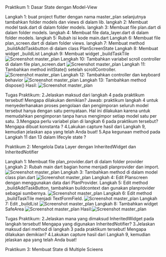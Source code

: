 Praktikum 1: Dasar State dengan Model-View

Langkah 1: buat project flutter dengan nama master_plan selanjutnya tambahkan folder models dan views di dalam lib.
langkah 2: Membuat model task.dart di dalam folder models.
langkah 3: Membuat file plan.dart di dalam folder models.
langkah 4: Membuat file data_layer.dart di dalam folder models.
langkah 5: Rubah isi kode main.dart
Langkah 6: Membuat file plan_screen.dart di dalam folder views.
langkah 7: Membuat method _buildAddTaskbutton di dalam class PlanScreenState
Langkah 8: Membuat widget _buildList 
Langkah 9: Membuat widget _buildTaskTile
![Screenshot master_plan](images/hasil4.png)
Langkah 10: Tambahkan variabel scroll controller di dalam file plan_screen.dart
![Screenshot master_plan](images/scrollcontroller.png)
Langkah 11: Tambahkan method initState() setelah scrollController.
![Screenshot master_plan](images/scroll_listener.png)
Langkah 12: Tambahkan controller dan keyboard behavior 
![Screenshot master_plan](images/controller_dan_keyboard.png)
Langkah 13: Tambahkan method dispose()
Hasil: ![Screenshot master_plan](images/praktikum1.png)

Tugas Praktikum:
2.Jelaskan maksud dari langkah 4 pada praktikum tersebut! Mengapa dilakukan demikian?
Jawab: praktikum langkah 4 untuk menyederhanakan proses pengolaan dan pengimporan seluruh model tersebut hanya dengan satu pernyataan. Hal ini dilakukan karena untuk memudahkan pengimporan tanpa harus mengimpor setiap model satu per satu.
3.Mengapa perlu variabel plan di langkah 6 pada praktikum tersebut? Mengapa dibuat konstanta ?
4.Lakukan capture hasil dari Langkah 9, kemudian jelaskan apa yang telah Anda buat!
5.Apa kegunaan method pada Langkah 11 dan 13 dalam lifecyle state ?


Praktikum 2: Mengelola Data Layer dengan InheritedWidget dan InheritedNotifier

Langkah 1: Membuat file plan_provider.dart di dalam folder provider
Langkah 2: Rubah main dart bagian home menjadi planprovider dan import.
![Screenshot master_plan](images/editmaindart.png)
Langkah 3: Tambahkan method di dalam model class plan.dart
![Screenshot master_plan](images/tambahkanmethod.png)
Langkah 4: Edit Planscreen dengan menggunakan data dari PlanProvider.
Langkah 5: Edit method _buildAddTaskButton, tambahkan buildcontext dan gunakan planprovider sebagai sumbernya.
![Screenshot master_plan](images/buildAddTaskButton.png)
Langkah 6: Edit method _buildTaskTile menjadi TextFormField.
![Screenshot master_plan](images/buildTaskTile.png)
Langkah 7: Edit _buildList 
![Screenshot master_plan](images/buildList.png)
Langkah 8: Tambahkan widget SafeArea 
![Screenshot master_plan](images/build.png)
Hasil:![Screenshot master_plan](images/praktikum2.png)


Tugas Praktikum:
2.Jelaskan mana yang dimaksud InheritedWidget pada langkah tersebut! Mengapa yang digunakan InheritedNotifier?
3.Jelaskan maksud dari method di langkah 3 pada praktikum tersebut! Mengapa dilakukan demikian?
4.Lakukan capture hasil dari Langkah 9, kemudian jelaskan apa yang telah Anda buat!


Praktikum 3: Membuat State di Multiple Scieens




